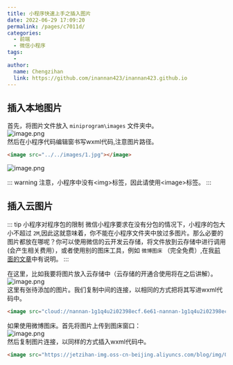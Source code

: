 ```yaml
---
title: 小程序快速上手之插入图片
date: 2022-06-29 17:09:20
permalink: /pages/c7011d/
categories:
  - 前端
  - 微信小程序
tags:
  - 
author: 
  name: Chengzihan
  link: https://github.com/inannan423/inannan423.github.io
---
```

## 插入本地图片

首先，将图片文件放入 `miniprogram\images` 文件夹中。  
![image.png](https://jetzihan-img.oss-cn-beijing.aliyuncs.com/blog/img/006SHRs9gy1h3p8byeedzj30pw0bgacv.jpg)  
然后在小程序代码编辑窗书写wxml代码,注意图片路径。  

``` html
<image src="../../images/1.jpg"></image>
```

![image.png](https://jetzihan-img.oss-cn-beijing.aliyuncs.com/blog/img/006SHRs9gy1h3p8cuk8emj31240d7qbj.jpg)  

::: warning
注意，小程序中没有\<img>标签，因此请使用\<image>标签。
:::

## 插入云图片

::: tip 小程序对程序包的限制
微信小程序要求在没有分包的情况下，小程序的包大小不超过 `2M`,因此这就意味着，你不能在小程序文件夹中放过多图片。那么必要的图片都放在哪呢？你可以使用微信的云开发云存储，将文件放到云存储中进行调用(会产生相关费用），或者使用别的图床工具，例如 `微博图床` （完全免费）,在我[前面的文章](/pages/4a1aa8/)中有说明。
:::

在这里，比如我要将图片放入云存储中（云存储的开通合使用将在之后讲解）。  
![image.png](https://jetzihan-img.oss-cn-beijing.aliyuncs.com/blog/img/006SHRs9gy1h3p8od820xj315a0o2qh7.jpg)  
这里有张待添加的图片。我们复制中间的连接，以相同的方式把将其写进wxml代码中。  

``` html
<image src="cloud://nannan-1g1q4u2i02398ecf.6e61-nannan-1g1q4u2i02398ecf-1311679880/iPhone 13 Pro Max 1.png"></image>
```

如果使用微博图床。首先将图片上传到图床窗口：  
![image.png](https://jetzihan-img.oss-cn-beijing.aliyuncs.com/blog/img/006SHRs9gy1h3p8r4lj5ej30r20iuwm8.jpg)  
然后复制图片连接，以同样的方式插入wxml代码中。  

``` html
<image src="https://jetzihan-img.oss-cn-beijing.aliyuncs.com/blog/img/006SHRs9gy1h3p8r4lj5ej30r20iuwm8.jpg"></image>
```
